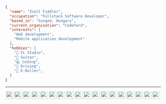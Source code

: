 ```json
{
  "name": "Zsolt Fiddler",
  "occupation": "Fullstack Software Developer",
  "based_in": "Szeged, Hungary",
  "current_organisation": "CodeYard",
  "interests": [
    "Web development",
    "Mobile application development"
  ],
  "hobbies": [
    "🎵 FL Studio",
    "🎸 Guitar",
    "💻 Coding",
    "🚗 Driving",
    "🛴 E-Roller",
  ]
}
```
---
<p align="center">
  <img src="https://cdn.jsdelivr.net/gh/devicons/devicon/icons/javascript/javascript-original.svg" width="24px" height="24px" />
  <img src="https://cdn.jsdelivr.net/gh/devicons/devicon/icons/typescript/typescript-original.svg"  width="24px" height="24px" />
  <img src="https://cdn.jsdelivr.net/gh/devicons/devicon/icons/flutter/flutter-original.svg"  width="24px" height="24px" />
  <img src="https://cdn.jsdelivr.net/gh/devicons/devicon/icons/nodejs/nodejs-original.svg"  width="24px" height="24px" />
  <img src="https://cdn.jsdelivr.net/gh/devicons/devicon/icons/react/react-original.svg"  width="24px" height="24px" />
  <img src="https://cdn.jsdelivr.net/gh/devicons/devicon/icons/electron/electron-original.svg"  width="24px" height="24px" />
  <img src="https://cdn.jsdelivr.net/gh/devicons/devicon/icons/figma/figma-original.svg"  width="24px" height="24px" />
  <img src="https://cdn.jsdelivr.net/gh/devicons/devicon/icons/mongodb/mongodb-original.svg"  width="24px" height="24px" />
  <img src="https://cdn.jsdelivr.net/gh/devicons/devicon/icons/amazonwebservices/amazonwebservices-original-wordmark.svg"  width="24px" height="24px" />
  <img src="https://cdn.jsdelivr.net/gh/devicons/devicon/icons/firebase/firebase-plain.svg"  width="24px" height="24px" />
  <img src="https://cdn.jsdelivr.net/gh/devicons/devicon/icons/dart/dart-original.svg"  width="24px" height="24px" />
  <img src="https://cdn.jsdelivr.net/gh/devicons/devicon/icons/mysql/mysql-original.svg"  width="24px" height="24px" />
  <img src="https://cdn.jsdelivr.net/gh/devicons/devicon/icons/postgresql/postgresql-original.svg"  width="24px" height="24px" />
  <img src="https://cdn.jsdelivr.net/gh/devicons/devicon/icons/vscode/vscode-original.svg"  width="24px" height="24px" />
  <img src="https://cdn.jsdelivr.net/gh/devicons/devicon/icons/bash/bash-original.svg"  width="24px" height="24px" />
  <img src="https://cdn.jsdelivr.net/gh/devicons/devicon/icons/babel/babel-original.svg"  width="24px" height="24px" />
  <img src="https://cdn.jsdelivr.net/gh/devicons/devicon/icons/bootstrap/bootstrap-original.svg"  width="24px" height="24px" />
  <img src="https://cdn.jsdelivr.net/gh/devicons/devicon/icons/docker/docker-original.svg"  width="24px" height="24px" />       
</p>

